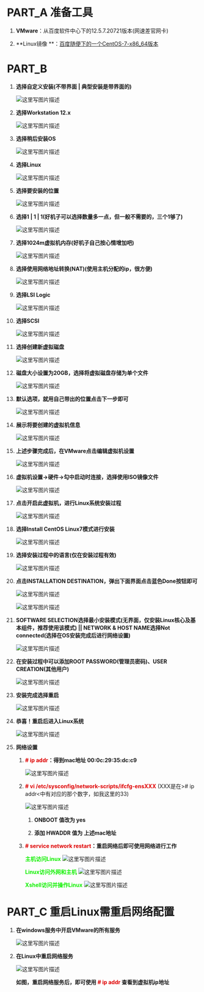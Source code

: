 # **PART_A 准备工具**

1. **VMware**：从百度软件中心下的12.5.7.20721版本(网速差官网卡)

2. **Linux镜像 **：[百度随便下的一个CentOS-7-x86_64版本](http://211.162.0.124/files/8134000002670DF7/b.mirrors.lanunion.org/CentOS/7/isos/x86_64/CentOS-7-x86_64-DVD-1611.iso)

# **PART_B**

1. **选择自定义安装(不带界面 | 典型安装是带界面的)**

	![这里写图片描述](https://imgconvert.csdnimg.cn/aHR0cDovL2ltZy5ibG9nLmNzZG4ubmV0LzIwMTcwODI5MjEwNzAwMTYy)

2. **选择Workstation 12.x**

	![这里写图片描述](https://imgconvert.csdnimg.cn/aHR0cDovL2ltZy5ibG9nLmNzZG4ubmV0LzIwMTcwODI5MjEwNzE2OTcz)

3. **选择稍后安装OS**

	![这里写图片描述](https://imgconvert.csdnimg.cn/aHR0cDovL2ltZy5ibG9nLmNzZG4ubmV0LzIwMTcwODI5MjEwNzI5MzY0)

4. **选择Linux**

	![这里写图片描述](https://imgconvert.csdnimg.cn/aHR0cDovL2ltZy5ibG9nLmNzZG4ubmV0LzIwMTcwODI5MjEwNzQxOTU3)

5. **选择要安装的位置**

	![这里写图片描述](https://imgconvert.csdnimg.cn/aHR0cDovL2ltZy5ibG9nLmNzZG4ubmV0LzIwMTcwODI5MjEwNzU0ODUw)

6. **选择1 | 1 | 1(好机子可以选择数量多一点，但一般不需要的，三个1够了)**

	![这里写图片描述](https://imgconvert.csdnimg.cn/aHR0cDovL2ltZy5ibG9nLmNzZG4ubmV0LzIwMTcwODI5MjEwODEwNzU4)

7. **选择1024m虚拟机内存(好机子自己按心情增加吧)**

	![这里写图片描述](https://imgconvert.csdnimg.cn/aHR0cDovL2ltZy5ibG9nLmNzZG4ubmV0LzIwMTcwODI5MjEwODQxODU4)

8. **选择使用网络地址转换(NAT)(使用主机分配的ip，很方便)**

	![这里写图片描述](https://imgconvert.csdnimg.cn/aHR0cDovL2ltZy5ibG9nLmNzZG4ubmV0LzIwMTcwODI5MjEwODU0ODE5)

9. **选择LSI Logic**

	![这里写图片描述](https://imgconvert.csdnimg.cn/aHR0cDovL2ltZy5ibG9nLmNzZG4ubmV0LzIwMTcwODI5MjEwOTA1ODAw)

10. **选择SCSI**

	![这里写图片描述](https://imgconvert.csdnimg.cn/aHR0cDovL2ltZy5ibG9nLmNzZG4ubmV0LzIwMTcwODI5MjEwOTE3NjM5)

11. **选择创建新虚拟磁盘**

	![这里写图片描述](https://imgconvert.csdnimg.cn/aHR0cDovL2ltZy5ibG9nLmNzZG4ubmV0LzIwMTcwODI5MjEwOTMwMzM4)

12. **磁盘大小设置为20GB，选择将虚拟磁盘存储为单个文件**

	![这里写图片描述](https://imgconvert.csdnimg.cn/aHR0cDovL2ltZy5ibG9nLmNzZG4ubmV0LzIwMTcwODI5MjEwOTQyNzk0)

13. **默认选项，就用自己带出的位置点击下一步即可**

	![这里写图片描述](https://imgconvert.csdnimg.cn/aHR0cDovL2ltZy5ibG9nLmNzZG4ubmV0LzIwMTcwODI5MjEwOTUzNDQ5)

14. **展示将要创建的虚拟机信息**

	![这里写图片描述](https://imgconvert.csdnimg.cn/aHR0cDovL2ltZy5ibG9nLmNzZG4ubmV0LzIwMTcwODI5MjExMDA1MDcz)

15. **上述步骤完成后，在VMware点击编辑虚拟机设置**

	![这里写图片描述](https://imgconvert.csdnimg.cn/aHR0cDovL2ltZy5ibG9nLmNzZG4ubmV0LzIwMTcwODI5MjExMDE2MTM0)

16. **虚拟机设置->硬件->勾中启动时连接，选择使用ISO镜像文件**

	![这里写图片描述](https://imgconvert.csdnimg.cn/aHR0cDovL2ltZy5ibG9nLmNzZG4ubmV0LzIwMTcwODI5MjExMDI2ODEy)

17. **点击开启此虚拟机，进行Linux系统安装过程**

	![这里写图片描述](https://imgconvert.csdnimg.cn/aHR0cDovL2ltZy5ibG9nLmNzZG4ubmV0LzIwMTcwODI5MjExMDM3NDc3)

18. **选择Install CentOS Linux7模式进行安装**

	![这里写图片描述](https://imgconvert.csdnimg.cn/aHR0cDovL2ltZy5ibG9nLmNzZG4ubmV0LzIwMTcwODI5MjExMDQ5NzQz)

19. **选择安装过程中的语言(仅在安装过程有效)**

	![这里写图片描述](https://imgconvert.csdnimg.cn/aHR0cDovL2ltZy5ibG9nLmNzZG4ubmV0LzIwMTcwODI5MjExMTAwODc5)

20. **点击INSTALLATION DESTINATION，弹出下面界面点击蓝色Done按钮即可**

	![这里写图片描述](https://imgconvert.csdnimg.cn/aHR0cDovL2ltZy5ibG9nLmNzZG4ubmV0LzIwMTcwODI5MjExMTExNTk1)

	![这里写图片描述](https://imgconvert.csdnimg.cn/aHR0cDovL2ltZy5ibG9nLmNzZG4ubmV0LzIwMTcwODI5MjExMTI0Njgy)

21. **SOFTWARE SELECTION选择最小安装模式(无界面，仅安装Linux核心及基本组件，推荐使用该模式) || NETWORK & HOST NAME选择Not connected(选择在OS安装完成后进行网络设置)**

	![这里写图片描述](https://imgconvert.csdnimg.cn/aHR0cDovL2ltZy5ibG9nLmNzZG4ubmV0LzIwMTcwODI5MjExMTM2OTIz)

22. **在安装过程中可以添加ROOT PASSWORD(管理员密码)、USER CREATION(其他用户)**

	![这里写图片描述](https://imgconvert.csdnimg.cn/aHR0cDovL2ltZy5ibG9nLmNzZG4ubmV0LzIwMTcwODI5MjExMTQ3ODEz)

23. **安装完成选择重启**

	![这里写图片描述](https://imgconvert.csdnimg.cn/aHR0cDovL2ltZy5ibG9nLmNzZG4ubmV0LzIwMTcwODI5MjExMTU3ODQ3)

24. **恭喜！重启后进入Linux系统**

	![这里写图片描述](https://imgconvert.csdnimg.cn/aHR0cDovL2ltZy5ibG9nLmNzZG4ubmV0LzIwMTcwODI5MjExMjA3Mzg3)

25. **网络设置**

	1. **<font color=#df00># ip addr</font>：得到mac地址 00:0c:29:35:dc:c9**
	
		![这里写图片描述](https://imgconvert.csdnimg.cn/aHR0cDovL2ltZy5ibG9nLmNzZG4ubmV0LzIwMTcwODI5MjE0NTA0OTg1)

	2. **<font color=#df00># vi /etc/sysconfig/network-scripts/ifcfg-ensXXX</font>**
		(XXX是在># ip addr<中有对应的那个数字，如我这里的33)

		![这里写图片描述](https://imgconvert.csdnimg.cn/aHR0cDovL2ltZy5ibG9nLmNzZG4ubmV0LzIwMTcwODI5MjE1MTM5NjE5)

		1. **ONBOOT 值改为 yes**
		
		2. **添加 HWADDR 值为 上述mac地址**

	3. **<font color=#df00># service network restart</font>：重启网络后即可使用网络进行工作**

		<font color=#10f0>**主机访问Linux**</font>
	![这里写图片描述](https://imgconvert.csdnimg.cn/aHR0cDovL2ltZy5ibG9nLmNzZG4ubmV0LzIwMTcwODI5MjIwNjI4OTYw)

		<font color=#10f0>**Linux访问外网和主机**</font>
	![这里写图片描述](https://imgconvert.csdnimg.cn/aHR0cDovL2ltZy5ibG9nLmNzZG4ubmV0LzIwMTcwODI5MjE1OTU3NDcy)

		<font color=#10f0>**Xshell访问并操作Linux**</font>
	![这里写图片描述](https://imgconvert.csdnimg.cn/aHR0cDovL2ltZy5ibG9nLmNzZG4ubmV0LzIwMTcwODI5MjIwOTM3ODQ2)

# **PART_C 重启Linux需重启网络配置**

1. **在windows服务中开启VMware的所有服务**

	![这里写图片描述](https://imgconvert.csdnimg.cn/aHR0cDovL2ltZy5ibG9nLmNzZG4ubmV0LzIwMTcwODMxMjAzNjI0ODUw)

2. **在Linux中重启网络服务**

	![这里写图片描述](https://imgconvert.csdnimg.cn/aHR0cDovL2ltZy5ibG9nLmNzZG4ubmV0LzIwMTcwODMxMjAzNzEzMDUy)

	**如图，重启网络服务后，即可使用 <font color=#df00># ip addr</font> 查看到虚拟机ip地址**
